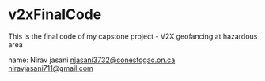 # v2xFinalCode
This is the final code of my capstone project - V2X geofancing at hazardous area

name:
Nirav jasani
njasani3732@conestogac.on.ca
niravjasani711@gmail.com
